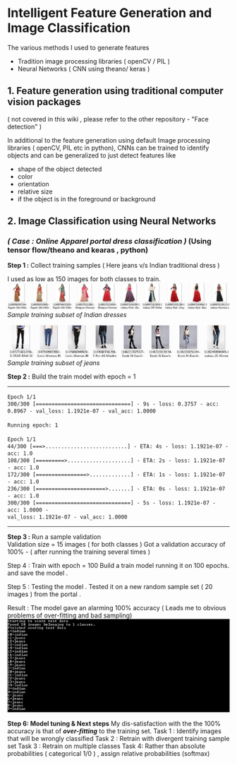 # Intelligent Feature Generation and Image Classification 

The various methods I used to generate features 
* Tradition image processing libraries ( openCV / PIL )
* Neural Networks ( CNN using theano/ keras )

## 1. Feature generation using traditional computer vision packages
( not covered in this wiki , please refer to the other repository - "Face detection" )

In additional to the feature generation using default Image processing libraries ( openCV, PIL etc in python), CNNs can be trained to identify objects and can be generalized to just detect features like 
* shape of the object detected
* color
* orientation 
* relative size
* if the object is in the foreground or background 

## 2. Image Classification using Neural Networks 
### _( Case : Online Apparel portal dress classification )_ (Using tensor flow/theano and kearas , python)

**Step 1 :** Collect training samples ( Here jeans v/s Indian traditional dress )

I used as low as 150 images for both classes to train.
![Indian Dresses Training Set](https://github.com/tomtillo/ImageClassification/blob/master/indian2.JPG)
_Sample training subset of Indian dresses_


![Jeans Training set](https://github.com/tomtillo/ImageClassification/blob/master/jeans2.JPG)
_Sample training subset of jeans_


**Step 2 :** Build the train model with epoch = 1 


***

```
Epoch 1/1
300/300 [==============================] - 9s - loss: 0.3757 - acc: 0.8967 - val_loss: 1.1921e-07 - val_acc: 1.0000

Running epoch: 1

Epoch 1/1
44/300 [===>..........................] - ETA: 4s - loss: 1.1921e-07 - acc: 1.0
108/300 [=========>....................] - ETA: 2s - loss: 1.1921e-07 - acc: 1.0
172/300 [================>.............] - ETA: 1s - loss: 1.1921e-07 - acc: 1.0
236/300 [======================>.......] - ETA: 0s - loss: 1.1921e-07 - acc: 1.0
300/300 [==============================] - 5s - loss: 1.1921e-07 - acc: 1.0000 -
val_loss: 1.1921e-07 - val_acc: 1.0000 

```

***


**Step 3 :** Run a sample validation  
Validation size = 15 images ( for both classes ) 
Got a validation accuracy of 100% - ( after running the training several times )


Step 4 : Train with epoch = 100 
Build a train model running it on 100 epochs. 
and save the model . 

Step 5 : Testing the model .
Tested it on a new random sample set ( 20 images ) from the portal .

Result : 
The model gave an alarming 100% accuracy ( Leads me to obvious problems of over-fitting and bad sampling)
![](https://github.com/tomtillo/ImageClassification/blob/master/result_cloths.JPG)

**Step 6: Model tuning & Next steps**
My dis-satisfaction with the the 100% accuracy is that of _**over-fitting**_ to the training set.
Task 1 : Identify images that will be wrongly classified 
Task 2 : Retrain with divergent training sample set 
Task 3 : Retrain on multiple classes
Task 4: Rather than absolute probabilities ( categorical 1/0 ) , assign relative probabilities (softmax)



